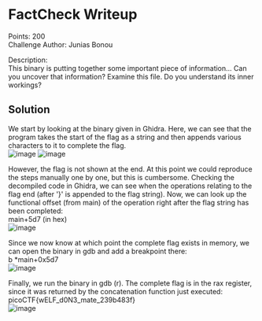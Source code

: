 # FactCheck Writeup

Points: 200<br>
Challenge Author: Junias Bonou

Description:<br>
This binary is putting together some important piece of information... Can you uncover that information? Examine this file. Do you understand its inner workings? 

## Solution

We start by looking at the binary given in Ghidra. Here, we can see that the program takes the start of the flag as a string and then appends various characters to it to complete the flag. <br>
![image](https://github.com/martinlaubscher/picoctf2024/assets/113263884/fc6d474d-5bb0-4d87-a5c4-8b1c8a0f442c)
![image](https://github.com/martinlaubscher/picoctf2024/assets/113263884/2d8cb543-838a-4faa-a4ca-86227c025f71)

However, the flag is not shown at the end. At this point we could reproduce the steps manually one by one, but this is cumbersome. Checking the decompiled code in Ghidra, we can see when the operations relating to the flag end (after '}' is appended to the flag string). Now, we can look up the functional offset (from main) of the operation right after the flag string has been completed:<br>
main+5d7 (in hex)<br>
![image](https://github.com/martinlaubscher/picoctf2024/assets/113263884/89847c21-b057-4714-9a2f-2c931c331ff6)

Since we now know at which point the complete flag exists in memory, we can open the binary in gdb and add a breakpoint there:<br>
b *main+0x5d7<br>
![image](https://github.com/martinlaubscher/picoctf2024/assets/113263884/92116d96-fe76-4352-b294-d32129c28624)

Finally, we run the binary in gdb (r). The complete flag is in the rax register, since it was returned by the concatenation function just executed: picoCTF{wELF_d0N3_mate_239b483f}<br>
![image](https://github.com/martinlaubscher/picoctf2024/assets/113263884/9feb1ae1-9ec3-493d-a3f5-2f0736d4e958)
